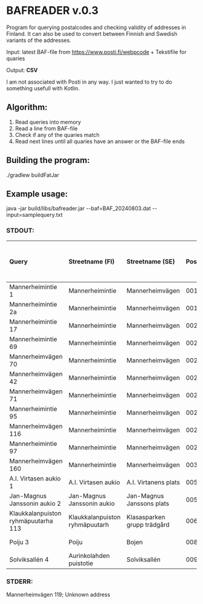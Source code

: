 # BAFREADER v.0.3

Program for querying postalcodes and checking validity of addresses in Finland. 
It can also be used to convert between Finnish and Swedish variants of the addresses.

Input: latest BAF-file from https://www.posti.fi/webpcode
     + Tekstifile for quaries

Output: **CSV**

I am not associated with Posti in any way. I just wanted to try to do something usefull with Kotlin. 

## Algorithm: 
1) Read queries into memory
2) Read a line from BAF-file
3) Check if any of the quaries match
4) Read next lines until all quaries have an answer or the BAF-file ends

## Building the program: 
./gradlew buildFatJar

## Example usage: 

java -jar build/libs/bafreader.jar --baf=BAF_20240803.dat --input=samplequery.txt 

### STDOUT:

| Query | Streetname (FI) | Streetname (SE) | Postalcode | Name of the postal code (FI)|Name of the postal code (SE)|Abbreviation of the postal code (FI)|Abbreviation of the postal code (FI)|Number|End of the address|Address FI|Address SE|BAF entry start|BAF entry start|Run date (YYYY-MM-DD)|
|:------------|:------------|:------------|:------------|:------------|:------------|:------------|:------------|:------------|:------------|:------------|:------------|:------------|:------------|:------------|
| Mannerheimintie 1|Mannerheimintie|Mannerheimvägen|00100|HELSINKI|HELSINGFORS|HKI|HFORS|1||Mannerheimintie 1|Mannerheimvägen 1|1|13|2024-08-03|
| Mannerheimintie 2a|Mannerheimintie|Mannerheimvägen|00100|HELSINKI|HELSINGFORS|HKI|HFORS|2|a|Mannerheimintie 2a|Mannerheimvägen 2a|2|40|2024-08-03|
| Mannerheimintie 17|Mannerheimintie|Mannerheimvägen|00250|HELSINKI|HELSINGFORS|HKI|HFORS|17||Mannerheimintie 17|Mannerheimvägen 17|17|69|2024-08-03|
| Mannerheimintie 69|Mannerheimintie|Mannerheimvägen|00250|HELSINKI|HELSINGFORS|HKI|HFORS|69||Mannerheimintie 69|Mannerheimvägen 69|17|69|2024-08-03|
| Mannerheimvägen 70|Mannerheimintie|Mannerheimvägen|00250|HELSINKI|HELSINGFORS|HKI|HFORS|70||Mannerheimintie 70|Mannerheimvägen 70|70|114|2024-08-03|
| Mannerheimvägen 42|Mannerheimintie|Mannerheimvägen|00260|HELSINKI|HELSINGFORS|HKI|HFORS|42||Mannerheimintie 42|Mannerheimvägen 42|42|68|2024-08-03|
| Mannerheimvägen 71|Mannerheimintie|Mannerheimvägen|00270|HELSINKI|HELSINGFORS|HKI|HFORS|71||Mannerheimintie 71|Mannerheimvägen 71|71|95|2024-08-03|
| Mannerheimintie 95|Mannerheimintie|Mannerheimvägen|00270|HELSINKI|HELSINGFORS|HKI|HFORS|95||Mannerheimintie 95|Mannerheimvägen 95|71|95|2024-08-03|
| Mannerheimvägen 116|Mannerheimintie|Mannerheimvägen|00270|HELSINKI|HELSINGFORS|HKI|HFORS|116||Mannerheimintie 116|Mannerheimvägen 116|116|158|2024-08-03|
| Mannerheimintie 97|Mannerheimintie|Mannerheimvägen|00280|HELSINKI|HELSINGFORS|HKI|HFORS|97||Mannerheimintie 97|Mannerheimvägen 97|97|117|2024-08-03|
| Mannerheimvägen 160|Mannerheimintie|Mannerheimvägen|00300|HELSINKI|HELSINGFORS|HKI|HFORS|160||Mannerheimintie 160|Mannerheimvägen 160|160|172|2024-08-03|
| A.I. Virtasen aukio 1|A.I. Virtasen aukio|A.I. Virtanens plats|00560|HELSINKI|HELSINGFORS|HKI|HFORS|1||A.I. Virtasen aukio 1|A.I. Virtanens plats 1|1||2024-08-03|
| Jan-Magnus Janssonin aukio 2|Jan-Magnus Janssonin aukio|Jan-Magnus Janssons plats|00560|HELSINKI|HELSINGFORS|HKI|HFORS|2||Jan-Magnus Janssonin aukio 2|Jan-Magnus Janssons plats 2|2|6|2024-08-03|
| Klaukkalanpuiston ryhmäpuutarha     113|Klaukkalanpuiston ryhmäpuutarh|Klasasparken grupp trädgård|00680|HELSINKI|HELSINGFORS|HKI|HFORS|113||Klaukkalanpuiston ryhmäpuutarh 113|Klasasparken grupp trädgård 113|1|113| 2024-08-03|
| Poiju 3|Poiju|Bojen|00890|HELSINKI|HELSINGFORS|HKI|HFORS|3||Poiju 3|Bojen 3|3||2024-08-03
| Solviksallén                                                                             4|Aurinkolahden puistotie|Solviksallén|00990|HELSINKI|HELSINGFORS|HKI|HFORS|4||Aurinkolahden puistotie 4|Solviksallén 4|2|12|2024-08-03|

### STDERR:
Mannerheimvägen 119;  Unknown address
